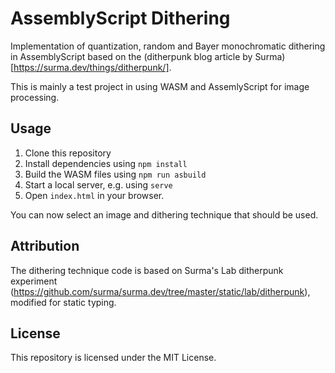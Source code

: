 # AssemblyScript Dithering

Implementation of quantization, random and Bayer monochromatic dithering in AssemblyScript based on the (ditherpunk blog article by Surma)[https://surma.dev/things/ditherpunk/].

This is mainly a test project in using WASM and AssemlyScript for image processing.

## Usage

1. Clone this repository
2. Install dependencies using `npm install`
3. Build the WASM files using `npm run asbuild`
4. Start a local server, e.g. using `serve`
5. Open `index.html` in your browser.

You can now select an image and dithering technique that should be used.

## Attribution

The dithering technique code is based on Surma's Lab ditherpunk experiment (<https://github.com/surma/surma.dev/tree/master/static/lab/ditherpunk>), modified for static typing.

## License

This repository is licensed under the MIT License.
